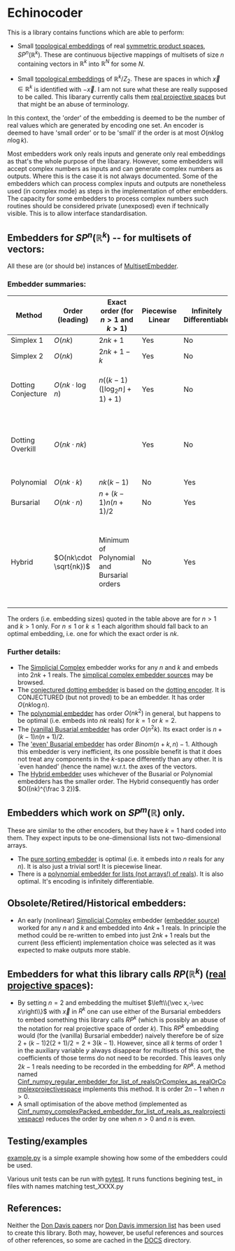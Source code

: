 # Echinocoder

This is a library contains functions which are able to perform:

  * Small [topological embeddings](https://en.wikipedia.org/wiki/Embedding) of real [symmetric product spaces](https://en.wikipedia.org/wiki/Symmetric_product_(topology)), $SP^n(\mathbb R^k)$.  These are continuous bijective mappings of multisets of size $n$ containing vectors in $\mathbb{R}^k$ into $\mathbb R^N$ for some $N$.

  * Small [topological embeddings](https://en.wikipedia.org/wiki/Embedding) of $\mathbb R^k/Z_2$. These are spaces in which $\vec x\in\mathbb R^k$ is identified with $-\vec x$.  I am not sure what these are really supposed to be called. This libarary currently calls them [real projective spaces](https://en.wikipedia.org/wiki/Real_projective_space) but that might be an abuse of terminology.

In this context, the 'order' of the embedding is deemed to be the number of real values which are generated by encoding one set.  An encoder is deemed to have 'small order' or to be 'small' if the order is at most $O(nk \log n \log k)$.

Most embedders work only reals inputs and generate only real embeddings as that's the whole purpose of the libarary. However, some embedders will accept complex numbers as inputs and can generate complex numbers as outputs.  Where this is the case it is not always documented. Some of the embedders which can process complex inputs and outputs are nonetheless used (in complex mode) as steps in the implementation of other embedders.  The capacity for some embedders to process complex numbers such routines should be considered private (unexposed) even if technically visible. This is to allow interface standardisation.

## Embedders for $SP^n(\mathbb R^k)$ -- for multisets of vectors:

All these are (or should be) instances of [MultisetEmbedder](MultisetEmbedder.py).

### Embedder summaries:

| Method  | Order (leading) | Exact order (for $n>1$ and $k>1$) | Piecewise Linear | Infinitely Differentiable | Notes | Source |
|---------|-----------------|---------------|------------------|---------------------------|-------|--------|
| Simplex 1 | $O(nk)$         | $2nk+1$       | Yes              |  No   |       | [link](C0HomDeg1_simplicialComplex_embedder_1_for_array_of_reals_as_multiset.py) |
| Simplex 2 | $O(nk)$         | $2nk+1-k$       | Yes              |  No   |       | [link](C0HomDeg1_simplicialComplex_embedder_2_for_array_of_reals_as_multiset.py) |
| Dotting Conjecture | $O(nk\cdot \log n)$   | $n((k-1)(\lfloor{ \log_2 n }\rfloor+1)+1)$  | Yes   |   No   | Conjectured (but not yet proved!) to be an embedding. | [link](C0HomDeg1_conjectured_dotting_embedder_for_array_of_reals_as_multiset.py) |
| Dotting Overkill | $O(nk\cdot nk)$ |          | Yes              |  No   | Is provably an embedding, but is probably wasteful of resources. | | 
| Polynomial | $O(nk\cdot k)$    | $nk(k-1)$     | No               |  Yes  |       | [link](Cinf_numpy_polynomial_embedder_for_array_of_reals_as_multiset.py) |
| Bursarial  | $O(nk\cdot n)$    | $n + (k-1) n (n+1)/2$  | No      |  Yes  |       | [link](Cinf_sympy_bursar_embedder_for_array_of_reals_as_multiset.py) |
| Hybrid | $O(nk\cdot \sqrt{nk})$ | Minimum of Polynomial and Bursarial orders | No      |  Yes  | This method uses whichever of Polynomial or Bursarial has smallest order. | [link](Cinf_hybrid_embedder_for_array_of_reals_as_multiset.py) |

The orders (i.e. embedding sizes) quoted in the table above are for $n>1$ and $k>1$ only. For $n\le 1$ or $k\le 1$ each algorithm should fall back to an optimal embedding, i.e. one for which the exact order is $nk$.

### Further details:

* The [Simplicial Complex](https://en.wikipedia.org/wiki/Simplicial_complex) embedder works for any $n$ and $k$ and embeds into $2 n k+1$ reals.  The [simplical complex embedder sources](C0HomDeg1_simplicialComplex_embedder_1_for_array_of_reals_as_multiset.py) may be browsed.
* The [conjectured dotting embedder](C0HomDeg1_conjectured_dotting_embedder_for_array_of_reals_as_multiset.py) is based on the [dotting encoder](C0HomDeg1_dotting_encoder_for_array_of_reals_as_multiset.py). It is CONJECTURED (but not proved) to be an embedder. It has order $O(n k \log n)$. 
* The [polynomial embedder](Cinf_numpy_polynomial_embedder_for_array_of_reals_as_multiset.py)
has order $O(n k^2)$ in general, but happens to be optimal (i.e. embeds into $nk$ reals) for $k=1$ or $k=2$.
* The [(vanilla) Busarial embedder](Cinf_sympy_bursar_embedder_for_array_of_reals_as_multiset.py)
has order $O(n^2 k)$.  Its exact order is $n + (k-1) n (n+1)/2$. 
* The ['even' Busarial embedder](Cinf_sympy_bursar_embedder_for_array_of_reals_as_multiset.py)
has order $Binom(n+k,n)-1$. Although this embedder is very inefficient, its one possible benefit is that it does not treat any components in the $k$-space differently than any other. It is `even handed' (hence the name) w.r.t. the axes of the vectors. 
* The [Hybrid embedder](Cinf_hybrid_embedder_for_array_of_reals_as_multiset.py)  uses whichever of the Busarial or Polynomial embedders has the smaller order. The Hybrid consequently has order $O((nk)^{\frac 3 2})$.

## Embedders which work on $SP^m(\mathbb R)$ only.

These are similar to the other encoders, but they have $k=1$ hard coded into them. They expect inputs to be one-dimensional lists not two-dimensional arrays.

* The [pure sorting embedder](C0_sorting_embedder_for_list_of_reals_as_multiset.py)
is optimal (i.e. it embeds into $n$ reals for any $n$). It is also just a trivial sort! It is piecewise linear.
* There is a [polynomial embedder for lists (not arrays!) of reals](Cinf_numpy_polynomial_embedder_for_list_of_reals_as_multiset.py)). It is also optimal.  It's encoding is infinitely differentiable.

## Obsolete/Retired/Historical embedders:
* An early (nonlinear) [Simplicial Complex](https://en.wikipedia.org/wiki/Simplicial_complex) embedder 
([embedder source](Historical/C0_simplicialComplex_embedder_1_for_array_of_reals_as_multiset.py))
worked for any $n$ and $k$ and embedded into $4 n k+1$ reals. 
In principle the method could be re-written to embed into just $2 n k + 1$ reals but the current (less efficient) implementation choice was selected as it was expected to make outputs more stable.

## Embedders for what this library calls $RP(\mathbb R^k)$ ([real projective space](https://en.wikipedia.org/wiki/Real_projective_space)s):

* By setting $n=2$ and embedding the multiset $\left\\{\vec x,-\vec x\right\\}$ with $\vec x$ in $R^k$ one can use either of the Bursarial embedders to embed something this library calls $RP^k$ (which is possibly an abuse of the notation for real projective space of order $k$).  This $RP^k$ embedding would (for the (vanilla) Bursarial embedder) naively therefore be of size $2+(k-1)2(2+1)/2 = 2+3(k-1)$.  However, since all $k$ terms of order 1 in the auxiliary variable $y$ always disappear for multisets of this sort, the coefficients of those terms do not need to be recorded. This leaves only $2k-1$ reals needing to be recorded in the embedding for $RP^k$.  A method named [Cinf_numpy_regular_embedder_for_list_of_realsOrComplex_as_realOrComplexprojectivespace](Cinf_numpy_regular_embedder_for_list_of_realsOrComplex_as_realOrComplexprojectivespace.py) implements this method. It is order $2n-1$ when $n>0$.
* A small optimisation of the above method (implemented as [Cinf_numpy_complexPacked_embedder_for_list_of_reals_as_realprojectivespace](Cinf_numpy_complexPacked_embedder_for_list_of_reals_as_realprojectivespace.py))  reduces the order by one when $n>0$ and $n$ is even.


## Testing/examples

[example.py](example.py) is a simple example showing how some of the embedders could be used.

Various unit tests can be run with [pytest](https://docs.pytest.org).  It runs functions begining test_ in files with names matching test_XXXX.py

## References:

Neither the [Don Davis papers](https://www.lehigh.edu/~dmd1/toppapers.html) nor [Don Davis immersion list](https://www.lehigh.edu/~dmd1/imms.html) has been used to create this library. Both may, however, be useful references and sources of other references, so some are cached in the [DOCS](DOCS) directory.
